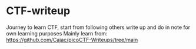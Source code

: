 # CTF-writeup
Journey to learn CTF, start from following others write up and do in note for own learning purposes 
Mainly learn from: https://github.com/Cajac/picoCTF-Writeups/tree/main
